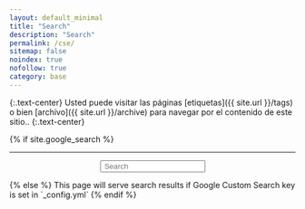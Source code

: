 ```yaml
---
layout: default_minimal
title: "Search"
description: "Search"
permalink: /cse/
sitemap: false
noindex: true
nofollow: true
category: base
---
```

{:.text-center}
Usted puede visitar las páginas [etiquetas]({{ site.url }}/tags) o bien [archivo]({{ site.url }}/archive) para navegar por el contenido de este sitio..
{:.text-center}
<a href="javascript:goBack()" class="social-icons" title="Volver a la página anterior"><i class="fa fa-arrow-circle-left fa-2x"></i></a>
<script>
function goBack() {
    window.history.back();
}
</script>
{% if site.google_search %}
<hr class="gh">
<div id="searchbox2" align="center">
<div class="searchcont2">
    <!-- span class="searchicon2"><i class="fa fa-search fa-2x"></i></span -->
    <form role="search" method="get" action="{{ site.url }}/cse/">
        <input id="searchString2" name="searchString2"
               placeholder=" Search" type="text">
    </form>
</div>
</div>
<script>
  (function() {
    var cx = '{{ site.google_search }}';
    var gcse = document.createElement('script');
    gcse.type = 'text/javascript';
    gcse.async = true;
    gcse.src = (document.location.protocol == 'https:' ? 'https:' : 'http:') +
        '//cse.google.com/cse.js?cx=' + cx;
    var s = document.getElementsByTagName('script')[0];
    s.parentNode.insertBefore(gcse, s);
  })();
</script>
<gcse:searchresults-only queryParameterName="searchString2" enableAutoComplete="true" autoCompleteMatchType='any' autoCompleteMaxCompletions="5" autoCompleteMaxPromotions="1"></gcse:searchresults-only>
<!-- <gcse:searchbox-only resultsUrl="{{ site.url }}/cse/" queryParameterName="searchString"></gcse:searchbox-only> -->
{% else %}
This page will serve search results if Google Custom Search key is set in `_config.yml`
{% endif %}
